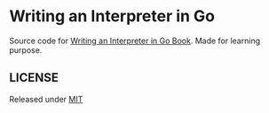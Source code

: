 # Writing an Interpreter in Go

Source code for [Writing an Interpreter in Go Book](https://interpreterbook.com). Made for learning purpose.

## LICENSE

Released under [MIT](LICENSE)
